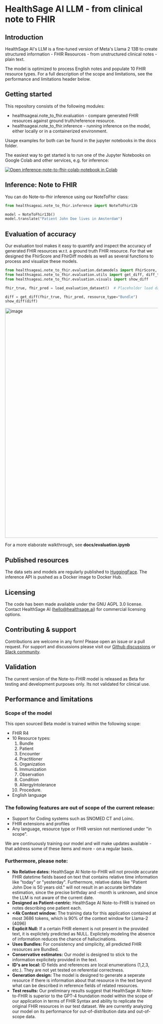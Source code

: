 # HealthSage AI LLM - from clinical note to FHIR

## Introduction

HealthSage AI's LLM is a fine-tuned version of Meta's Llama 2 13B to create structured information - FHIR Resources - from
unstructured clinical notes - plain text.

The model is optimized to process English notes and populate 10 FHIR resource types. For a full description of the scope and limitations, see the performance and limitations header below. 

## Getting started

This repository consists of the following modules:

- healthsageai.note_to_fhir.evaluation - compare generated FHIR resources against ground truth/reference resource.
- healthsageai.note_to_fhir.inference - running inference on the model, either locally or in a containerized environment.

Usage examples for both can be found in the jupyter notebooks in the docs folder.

The easiest way to get started is to run one of the Jupyter Notebooks on Google Colab and other services, e.g. for inference:

[![Open inference-note-to-fhir-colab-notebook in Colab](https://colab.research.google.com/assets/colab-badge.svg)](https://colab.research.google.com/github/healthsage-ai/healthsage-ai-llm/blob/main/docs/inference_note_to_fhir_colab_notebook.ipynb)

## Inference: Note to FHIR

You can do Note-to-fhir inference using our NoteToFhir class:

```python
from healthsageai.note_to_fhir.inference import NoteToFhir13b

model = NoteToFhir13b()
model.translate("Patient John Doe lives in Amsterdam")
```


## Evaluation of accuracy

Our evaluation tool makes it easy to quantify and inspect the accuracy of generated FHIR resources w.r.t. a ground truth FHIR resource.
For that we designed the FhirScore and FhirDiff models as well as several functions to process and visualize these models. 

```python
from healthsageai.note_to_fhir.evaluation.datamodels import FhirScore, FhirDiff
from healthsageai.note_to_fhir.evaluation.utils import get_diff, diff_to_dataframe
from healthsageai.note_to_fhir.evaluation.visuals import show_diff

fhir_true, fhir_pred = load_evaluation_dataset()  # Placeholder load dataset function

diff = get_diff(fhir_true, fhir_pred, resource_type="Bundle")
show_diff(diff)
```
<img width="756" alt="image" src="https://github.com/HealthSage-AI/healthsage-ai-llm/assets/96254933/2dbdbb5a-c603-42ac-969f-7a78e00a4fde">

For a more elaborate walkthrough, see **docs/evaluation.ipynb**

## Published resources

The data sets and models are regularly published to [HuggingFace](https://huggingface.co/healthsageai).
The inference API is pushed as a Docker image to Docker Hub.

## Licensing

The code has been made available under the GNU AGPL 3.0 license. Contact HealthSage AI (hello@healthsage.ai) for commercial licensing options.

## Contributing & support

Contributions are welcome in any form! Please open an issue or a pull request. For support and discussions please visit our [Github discussions](https://github.com/HealthSage-AI/healthsage-ai-llm/discussions) or [Slack community](https://healthsageaicommunity.slack.com/).

## Validation
The current version of the Note-to-FHIR model is released as Beta for testing and development purposes only. Its not validated for clinical use. 

## Performance and limitations

### Scope of the model
This open sourced Beta model is trained within the following scope:
- FHIR R4
- 10 Resource types: 
  1. Bundle
  2. Patient
  3. Encounter
  4. Practitioner
  5. Organization
  6. Immunization
  7. Observation
  8. Condition
  9. AllergyIntolerance
  10. Procedure. 
- English language


### The following features are out of scope of the current release:
- Support for Coding systems such as SNOMED CT and Loinc.
- FHIR extensions and profiles
- Any language, resource type or FHIR version not mentioned under "in scope".

We are continuously training our model and will make updates available - that address some of these items and more - on a regular basis.

### Furthermore, please note:
- **No Relative dates:** HealthSage AI Note-to-FHIR will not provide accurate FHIR datetime fields based on text that contains relative time information like "today" or "yesterday". Furthermore, relative dates like "Patient John Doe is 50 years old." will not result in an accurate birthdate estimation, since the precise birthday and -month is unknown, and since the LLM is not aware of the current date. 
- **Designed as Patient-centric:** HealthSage AI Note-to-FHIR is trained on notes describing one patient each. 
- **<4k Context window:** The training data for this application contained at most 3686 tokens, which is 90% of the context window for Llama-2 (4096)
- **Explicit Null:** If a certain FHIR element is not present in the provided text, it is explictely predicted as NULL. Explictely modeling the absence of information reduces the chance of hallucinations. 
- **Uses Bundles:** For consistency and simplicity, all predicted FHIR resources are Bundled.
- **Conservative estimates:** Our model is designed to stick to the information explicitely provided in the text. 
- **ID's are local:** ID fields and references are local enumerations (1,2,3, etc.). They are not yet tested on referential correctness. 
- **Generation design:** The model is designed to generate a seperate resource if there is information about that resource in the text beyond what can be described in reference fields of related resources.
- **Test results:** Our preliminary results suggest that HealthSage AI Note-to-FHIR is superior to the GPT-4 foundation model within the scope of our application in terms of FHIR Syntax and ability to replicate the original FHIR resources in our test dataset. We are currently analyzing our model on its performance for out-of-distribution data and out-of-scope data.
